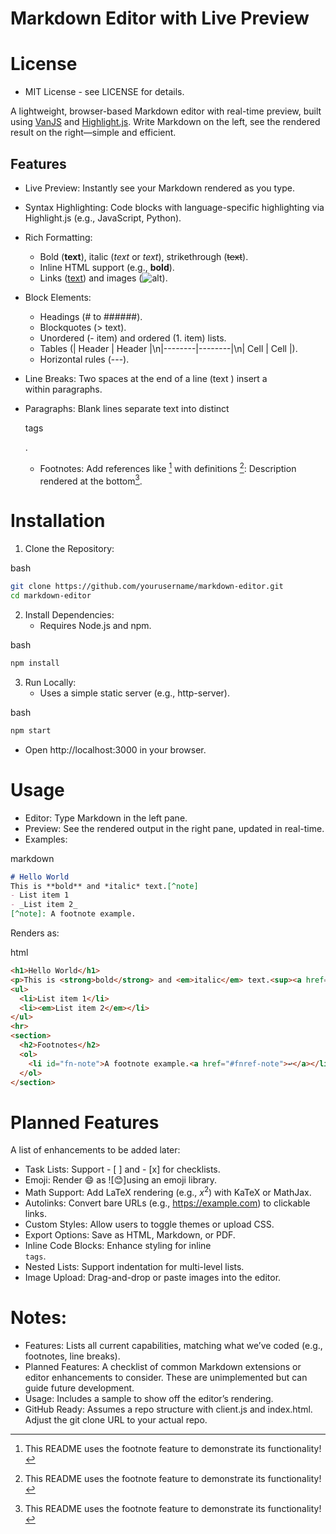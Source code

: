 # Markdown Editor with Live Preview

# License
 * MIT License - see LICENSE for details.

A lightweight, browser-based Markdown editor with real-time preview, built using [VanJS](https://vanjs.org/) and [Highlight.js](https://highlightjs.org/). Write Markdown on the left, see the rendered result on the right—simple and efficient.

## Features
 - Live Preview: Instantly see your Markdown rendered as you type.
 - Syntax Highlighting: Code blocks with language-specific highlighting via Highlight.js (e.g., JavaScript, Python).
 - Rich Formatting:
    - Bold (**text**), italic (*text* or _text_), strikethrough (~~text~~).
    - Inline HTML support (e.g., <b>bold</b>).
    - Links ([text](url)) and images (![alt](url)).
        
 - Block Elements:
    - Headings (# to ######).
    - Blockquotes (> text).
    - Unordered (- item) and ordered (1. item) lists.
    - Tables (| Header | Header |\n|--------|--------|\n| Cell | Cell |).
    - Horizontal rules (---).
 - Line Breaks: Two spaces at the end of a line (text ) insert a <br> within paragraphs.
 - Paragraphs: Blank lines separate text into distinct <p> tags</p>.
    - Footnotes: Add references like [^1] with definitions [^1]: Description rendered at the bottom[^1].

# Installation

  1. Clone the Repository:
    
bash
```bash
git clone https://github.com/yourusername/markdown-editor.git
cd markdown-editor
```
    
  2. Install Dependencies:
     - Requires Node.js and npm.
	

bash
```bash
npm install
```
    
  3. Run Locally:
      - Uses a simple static server (e.g., http-server).
        
bash
```bash
npm start
```
 * Open http://localhost:3000 in your browser.

# Usage
 - Editor: Type Markdown in the left pane.
 - Preview: See the rendered output in the right pane, updated in real-time.
 - Examples:
    
markdown
```markdown
# Hello World
This is **bold** and *italic* text.[^note]
- List item 1
- _List item 2_
[^note]: A footnote example.
```
    
  Renders as:
    
html
```html
<h1>Hello World</h1>
<p>This is <strong>bold</strong> and <em>italic</em> text.<sup><a href="#fn-note">note</a></sup></p>
<ul>
  <li>List item 1</li>
  <li><em>List item 2</em></li>
</ul>
<hr>
<section>
  <h2>Footnotes</h2>
  <ol>
    <li id="fn-note">A footnote example.<a href="#fnref-note">↩</a></li>
  </ol>
</section>
```

# Planned Features

A list of enhancements to be added later:
  - Task Lists: Support - [ ] and - [x] for checklists.  
  - Emoji: Render :smile: as ![😊]using an emoji library.
  - Math Support: Add LaTeX rendering (e.g., $x^2$) with KaTeX or MathJax.  
  - Autolinks: Convert bare URLs (e.g., https://example.com) to clickable links.  
  - Custom Styles: Allow users to toggle themes or upload CSS.
  - Export Options: Save as HTML, Markdown, or PDF.
  - Inline Code Blocks: Enhance styling for inline <code> tags</code>.
  - Nested Lists: Support indentation for multi-level lists.
  - Image Upload: Drag-and-drop or paste images into the editor.
  
[^1]: This README uses the footnote feature to demonstrate its functionality!

# Notes:
  - Features: Lists all current capabilities, matching what we’ve coded (e.g., footnotes, line breaks).
  - Planned Features: A checklist of common Markdown extensions or editor enhancements to consider. These are unimplemented but can guide future development.
  - Usage: Includes a sample to show off the editor’s rendering.  
  - GitHub Ready: Assumes a repo structure with client.js and index.html. Adjust the git clone URL to your actual repo.